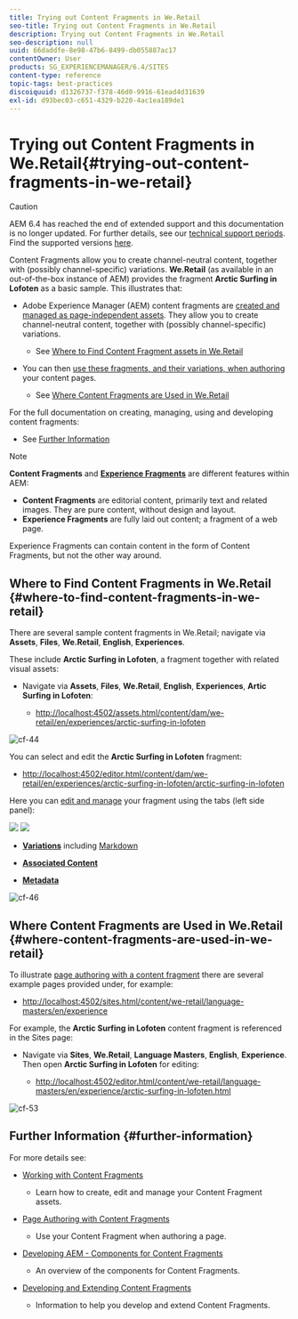 ```yaml
---
title: Trying out Content Fragments in We.Retail
seo-title: Trying out Content Fragments in We.Retail
description: Trying out Content Fragments in We.Retail
seo-description: null
uuid: 66daddfe-8e98-47b6-8499-db055887ac17
contentOwner: User
products: SG_EXPERIENCEMANAGER/6.4/SITES
content-type: reference
topic-tags: best-practices
discoiquuid: d1326737-f378-46d0-9916-61ead4d31639
exl-id: d93bec03-c651-4329-b220-4ac1ea189de1
---
```

# Trying out Content Fragments in We.Retail{#trying-out-content-fragments-in-we-retail}

>[!CAUTION]
>
>AEM 6.4 has reached the end of extended support and this documentation is no longer updated. For further details, see our [technical support periods](https://helpx.adobe.com/support/programs/eol-matrix.html). Find the supported versions [here](https://experienceleague.adobe.com/docs/).

Content Fragments allow you to create channel-neutral content, together with (possibly channel-specific) variations. **We.Retail** (as available in an out-of-the-box instance of AEM) provides the fragment **Arctic Surfing in Lofoten** as a basic sample. This illustrates that:

* Adobe Experience Manager (AEM) content fragments are [created and managed as page-independent assets](/help/assets/content-fragments.md). They allow you to create channel-neutral content, together with (possibly channel-specific) variations.

    * See [Where to Find Content Fragment assets in We.Retail](#where-to-find-content-fragments-in-we-retail)

* You can then [use these fragments, and their variations, when authoring](/help/sites-authoring/content-fragments.md) your content pages.

    * See [Where Content Fragments are Used in We.Retail](#where-content-fragments-are-used-in-we-retail)

For the full documentation on creating, managing, using and developing content fragments:

* See [Further Information](#further-information)

>[!NOTE]
>
>**Content Fragments** and **[Experience Fragments](/help/sites-authoring/experience-fragments.md)** are different features within AEM:
>
>* **Content Fragments** are editorial content, primarily text and related images. They are pure content, without design and layout.
>* **Experience Fragments** are fully laid out content; a fragment of a web page.  
>
>Experience Fragments can contain content in the form of Content Fragments, but not the other way around.

## Where to Find Content Fragments in We.Retail {#where-to-find-content-fragments-in-we-retail}

There are several sample content fragments in We.Retail; navigate via **Assets**, **Files**, **We.Retail**, **English**, **Experiences**.

These include **Arctic Surfing in Lofoten**, a fragment together with related visual assets:

* Navigate via **Assets**, **Files**, **We.Retail**, **English**, **Experiences**, **Artic Surfing in Lofoten**:

    * [http://localhost:4502/assets.html/content/dam/we-retail/en/experiences/arctic-surfing-in-lofoten](http://localhost:4502/assets.html/content/dam/we-retail/en/experiences/arctic-surfing-in-lofoten)

![cf-44](assets/cf-44.png)

You can select and edit the **Arctic Surfing in Lofoten** fragment:

* [http://localhost:4502/editor.html/content/dam/we-retail/en/experiences/arctic-surfing-in-lofoten/arctic-surfing-in-lofoten](http://localhost:4502/editor.html/content/dam/we-retail/en/experiences/arctic-surfing-in-lofoten/arctic-surfing-in-lofoten)

Here you can [edit and manage](/help/assets/content-fragments.md) your fragment using the tabs (left side panel):

![](do-not-localize/cf-45-aa.png) ![](do-not-localize/cf-45-a.png)

* **[Variations](/help/assets/content-fragments-variations.md)** including [Markdown](/help/assets/content-fragments-markdown.md)   

* **[Associated Content](/help/assets/content-fragments-assoc-content.md)**
* **[Metadata](/help/assets/content-fragments-metadata.md)**

![cf-46](assets/cf-46.png) 

## Where Content Fragments are Used in We.Retail {#where-content-fragments-are-used-in-we-retail}

To illustrate [page authoring with a content fragment](/help/sites-authoring/content-fragments.md) there are several example pages provided under, for example:

* [http://localhost:4502/sites.html/content/we-retail/language-masters/en/experience](http://localhost:4502/sites.html/content/we-retail/language-masters/en/experience)

For example, the **Arctic Surfing in Lofoten** content fragment is referenced in the Sites page:

* Navigate via **Sites**, **We.Retail**, **Language Masters**, **English**, **Experience**. Then open **Arctic Surfing in Lofoten** for editing:

    * [http://localhost:4502/editor.html/content/we-retail/language-masters/en/experience/arctic-surfing-in-lofoten.html](http://localhost:4502/editor.html/content/we-retail/language-masters/en/experience/arctic-surfing-in-lofoten.html)

![cf-53](assets/cf-53.png) 

## Further Information {#further-information}

For more details see:

* [Working with Content Fragments](/help/assets/content-fragments.md)

    * Learn how to create, edit and manage your Content Fragment assets.

* [Page Authoring with Content Fragments](/help/sites-authoring/content-fragments.md)

    * Use your Content Fragment when authoring a page.

* [Developing AEM - Components for Content Fragments](/help/sites-developing/components-content-fragments.md)

    * An overview of the components for Content Fragments.

* [Developing and Extending Content Fragments](/help/sites-developing/customizing-content-fragments.md)

    * Information to help you develop and extend Content Fragments.
